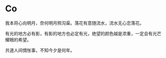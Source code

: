 # Co
我本将心向明月，奈何明月照沟渠。落花有意随流水，流水无心恋落花。

有光的地方必有影，有影的地方也必定有光，绝望的颜色越是浓重，一定会有光芒耀眼的希望。

共道人间惆怅事，不知今夕是何年。
